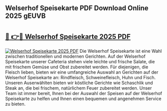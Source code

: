 ## Welserhof Speisekarte PDF Download Online 2025 gEUVB

# <h2><a href="http://gcau8kn.nevu.top/?p=Welserhof+Speisekarte">🔗 👉🔴 Welserhof Speisekarte 2025 PDF</a></h2>

[![Welserhof Speisekarte 2025 PDF](https://i.imgur.com/dBaPXMq.png)](http://gcau8kn.nevu.top/?p=Welserhof+Speisekarte)
Die Welserhof Speisekarte ist eine Wahl zwischen traditionellen und modernen Gerichten. Auf der Welserhof Speisekarte unserer Cafeteria stehen viele leichte und frische Salate, die mit frischem Gemüse und Obst zubereitet werden. Für diejenigen, die Fleisch lieben, bieten wir eine umfangreiche Auswahl an Gerichten auf der Welserhof Speisekarte an: Rindfleisch, Schweinefleisch, Huhn und Fisch. Unseren Auserwählten bieten wir köstliche Gerichte wie Schaschlik und Steak an, die bei frischem, natürlichem Feuer zubereitet werden. Unser Team ist immer bereit, Ihnen bei der Auswahl der Speisen auf der Welserhof Speisekarte zu helfen und Ihnen einen bequemen und angenehmen Service zu bieten.
